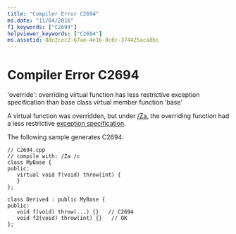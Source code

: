 ```yaml
---
title: "Compiler Error C2694"
ms.date: "11/04/2016"
f1_keywords: ["C2694"]
helpviewer_keywords: ["C2694"]
ms.assetid: 8dc2cec2-67ae-4e16-8c0c-374425aca8bc
---
```

# Compiler Error C2694

'override': overriding virtual function has less restrictive exception specification than base class virtual member function 'base'

A virtual function was overridden, but under [/Za](../../build/reference/za-ze-disable-language-extensions.md), the overriding function had a less restrictive [exception specification](../../cpp/exception-specifications-throw-cpp.md).

The following sample generates C2694:

```
// C2694.cpp
// compile with: /Za /c
class MyBase {
public:
   virtual void f(void) throw(int) {
   }
};

class Derived : public MyBase {
public:
   void f(void) throw(...) {}   // C2694
   void f2(void) throw(int) {}   // OK
};
```